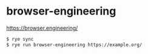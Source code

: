 # browser-engineering

https://browser.engineering/

```bash
$ rye sync
$ rye run browser-engineering https://example.org/
```
